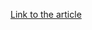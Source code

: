 [Link to the article](https://www.bleepingcomputer.com/news/security/fraud-network-uses-4-700-fake-shopping-sites-to-steal-credit-cards/)
